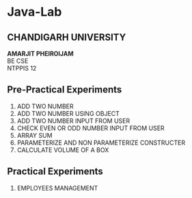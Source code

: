# Java-Lab
## CHANDIGARH UNIVERSITY

<b>AMARJIT PHEIROIJAM </b><br />
BE CSE <br />
NTPPIS 12 <br />

## Pre-Practical Experiments
1. ADD TWO NUMBER
2. ADD TWO NUMBER USING OBJECT
3. ADD TWO NUMBER INPUT FROM USER
4. CHECK EVEN OR ODD NUMBER INPUT FROM USER
6. ARRAY SUM
7. PARAMETERIZE AND NON PARAMETERIZE CONSTRUCTER
8. CALCULATE VOLUME OF A BOX

## Practical Experiments
1. EMPLOYEES MANAGEMENT
